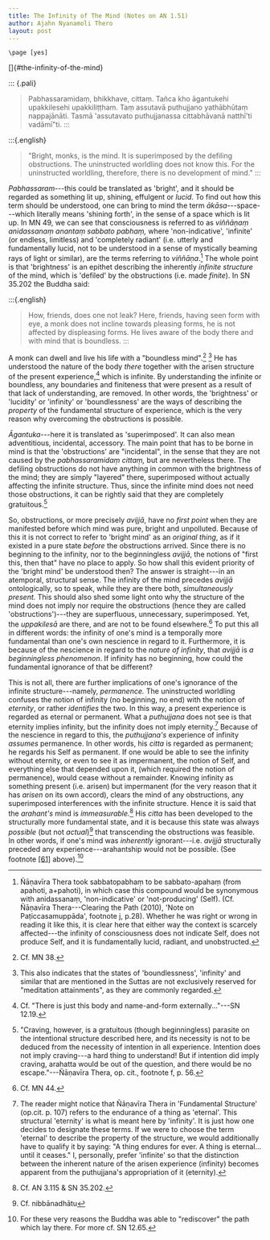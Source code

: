 ```yaml
---
title: The Infinity of The Mind (Notes on AN 1.51)
author: Ajahn Nyanamoli Thero
layout: post
---
```


```{=context}
\page [yes]
```
[]{#the-infinity-of-the-mind}

::: {.pali}
> Pabhassaramidaṃ, bhikkhave, cittaṃ. Tañca kho āgantukehi upakkilesehi
> upakkiliṭṭham. Taṃ assutavā puthujjano yathābhūtaṃ nappajānāti. Tasmā
> 'assutavato puthujjanassa cittabhāvanā natthī'ti vadāmī"ti.
:::

:::{.english}
> "Bright, monks, is the mind. It is superimposed by the defiling
> obstructions. The uninstructed worldling does not know this. For the
> uninstructed worldling, therefore, there is no development of mind."
:::

*Pabhassaram*---this could be translated as 'bright', and it should be
regarded as something lit up, shining, effulgent or *lucid*. To find out
how this term should be understood, one can bring to mind the term
*ākāsa*---space---which literally means 'shining forth', in the sense of
a space which is lit up. In MN 49, we can see that consciousness is
referred to as *viññāṇaṃ anidassanaṃ anantaṃ sabbato pabhaṃ,* where
'non-indicative', 'infinite' (or endless, limitless) and 'completely
radiant' (i.e. utterly and fundamentally lucid, not to be understood in
a sense of mystically beaming rays of light or similar), are the terms
referring to *viññāṇa*.[^57] The whole point is that
'brightness' is an epithet describing the inherently *infinite
structure* of the mind, which is 'defiled' by the obstructions (i.e.
made *finite*). In SN 35.202 the Buddha said:

:::{.english}
> How, friends, does one not leak? Here, friends, having seen form
> with eye, a monk does not incline towards pleasing forms, he is not
> affected by displeasing forms. He lives aware of the body there and
> with mind that is boundless.
:::

A monk can dwell and live his life with a "boundless
mind".[^58]  [^59] He has understood the
nature of the body *there* together with the arisen structure of the
present experience,[^60] which is infinite. By
understanding the infinite or boundless, any boundaries and finiteness
that were present as a result of that lack of understanding, are
removed. In other words, the 'brightness' or 'lucidity' or 'infinity' or
'boundlessness' are the ways of describing the *property* of the
fundamental structure of experience, which is the very reason why
overcoming the obstructions is possible.

*Āgantuka*---here it is translated as 'superimposed'. It can also mean
adventitious, incidental, accessory. The main point that has to be borne
in mind is that the 'obstructions' are "incidental", in the sense that
they are not caused by the *pabhassaramidaṃ cittaṃ,* but are
nevertheless there. The defiling obstructions do not have anything in
common with the brightness of the mind; they are simply "layered" there,
superimposed without actually affecting the infinite structure. Thus,
since the infinite mind does not need those obstructions, it can be
rightly said that they are completely gratuitous.[^61]

So, obstructions, or more precisely *avijjā*, have no *first point* when
they are manifested before which mind was pure, bright and unpolluted.
Because of this it is not correct to refer to 'bright mind' as an
*original thing*, as if it existed in a pure state *before* the
obstructions arrived. Since there is no beginning to the infinity, nor
to the beginningless *avijjā*, the notions of "first this, then that"
have no place to apply. So how shall this evident priority of the
'bright mind' be understood then? The answer is straight---in an
atemporal, structural sense. The infinity of the mind precedes *avijjā*
ontologically, so to speak, while they are there both, *simultaneously
present.* This should also shed some light onto why the structure of the
mind does not imply nor require the obstructions (hence they are called
'obstructions')---they are superfluous, unnecessary, superimposed. Yet,
the *uppakilesā* are there, and are not to be found
elsewhere.[^62] To put this all in different words: the
infinity of one's mind is a temporally more fundamental than one's own
nescience in regard to it. Furthermore, it is because of the nescience
in regard to the *nature of infinity*, that *avijjā* is *a
beginningless* *phenomenon*. If infinity has no beginning, how could the
fundamental ignorance of that be different?

This is not all, there are further implications of one's ignorance of
the infinite structure---namely, *permanence.* The uninstructed
worldling confuses the notion of infinity (no beginning, no end) with
the notion of *eternity*, or rather *identifies* the two. In this way, a
present experience is regarded as eternal or permanent. What a
*puthujjana* does not see is that eternity implies infinity, but the
infinity does not imply eternity.[^63] Because of the
nescience in regard to this, the *puthujjana's* experience of infinity
*assumes* permanence. In other words, his *citta* is regarded as
permanent; he regards his Self as permanent. If one would be able to see
the infinity without eternity, or even to see it as impermanent, the
notion of Self, and everything else that depended upon it, (which
required the notion of permanence), would cease without a remainder.
Knowing infinity as something present (i.e. arisen) but impermanent (for
the very reason that it has *arisen* on its own accord), clears the mind
of any obstructions, any superimposed interferences with the infinite
structure. Hence it is said that the *arahant's* mind is
*immeasurable.*[^64] His *citta* has been developed to
the structurally more fundamental state, and it is because this state
was always *possible* (but not *actual*)[^65] that
transcending the obstructions was feasible. In other words, if one's
mind was *inherently* ignorant---i.e. *avijjā* structurally preceded any
experience---arahantship would not be possible. (See footnote
[\[61\]](#fn61) above).[^66]

[^57]: Ñāṇavīra Thera took sabbatopabhaṃ to be sabbato-apahaṃ (from
    apahoti, a+pahoti), in which case this compound would be synonymous
    with anidassanaṃ, 'non-indicative' or 'not-producing' (Self). (Cf.
    Ñāṇavīra Thera---Clearing the Path (2010), 'Note on
    Paṭiccasamuppāda', footnote j, p.28). Whether he was right or wrong
    in reading it like this, it is clear here that either way the
    context is scarcely affected---the infinity of consciousness does
    not indicate Self, does not produce Self, and it is fundamentally
    lucid, radiant, and unobstructed.

[^58]: Cf. MN 38.

[^59]: This also indicates that the states of 'boundlessness', 'infinity'
    and similar that are mentioned in the Suttas are not exclusively
    reserved for "meditation attainments", as they are commonly
    regarded.

[^60]: Cf. "There is just this body and name-and-form externally..."---SN 12.19.

[^61]: "Craving, however, is a gratuitous (though beginningless) parasite
    on the intentional structure described here, and its necessity is
    not to be deduced from the necessity of intention in all experience.
    Intention does not imply craving---a hard thing to understand! But
    if intention did imply craving, arahatta would be out of the
    question, and there would be no escape."---Ñāṇavīra Thera, op. cit.,
    footnote f, p. 56.

[^62]: Cf. MN 44.

[^63]: The reader might notice that Ñāṇavīra Thera in 'Fundamental
    Structure' (op.cit. p. 107) refers to the endurance of a thing as
    'eternal'. This structural 'eternity' is what is meant here by
    'infinity'. It is just how one decides to designate these terms. If
    we were to choose the term 'eternal' to describe the property of the
    structure, we would additionally have to qualify it by saying: "A
    thing endures for ever. A thing is eternal... until it ceases." I,
    personally, prefer 'infinite' so that the distinction between the
    inherent nature of the arisen experience (infinity) becomes apparent
    from the puthujjana's appropriation of it (eternity).

[^64]: Cf. AN 3.115 & SN 35.202.

[^65]: Cf. nibbānadhātu

[^66]: For these very reasons the Buddha was able to "rediscover" the path
    which lay there. For more cf. SN 12.65.
